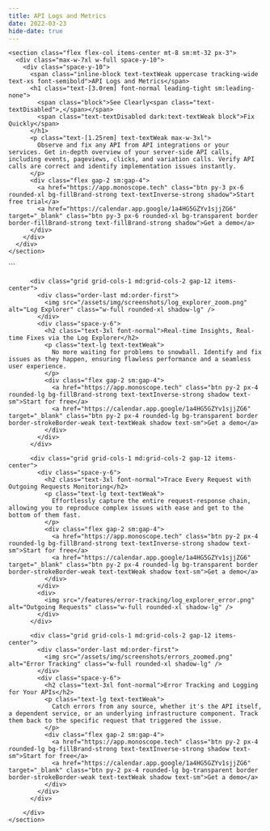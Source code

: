 ```yaml
---
title: API Logs and Metrics
date: 2022-03-23
hide-date: true
---
```


```=html
<section class="flex flex-col items-center mt-8 sm:mt-32 px-3">
  <div class="max-w-7xl w-full space-y-10">
    <div class="space-y-10">
      <span class="inline-block text-textWeak uppercase tracking-wide text-xs font-semibold">API Logs and Metrics</span>
      <h1 class="text-[3.0rem] font-normal leading-tight sm:leading-none">
        <span class="block">See Clearly<span class="text-textDisabled">,</span></span>
        <span class="text-textDisabled dark:text-textWeak block">Fix Quickly</span>
      </h1>
      <p class="text-[1.25rem] text-textWeak max-w-3xl">
        Observe and fix any API from API integrations or your services. Get in-depth overview of your server-side API calls, including events, pageviews, clicks, and variation calls. Verify API calls are correct and identify implementation issues instantly.
      </p>
      <div class="flex gap-2 sm:gap-4">
        <a href="https://app.monoscope.tech" class="btn py-3 px-6 rounded-xl bg-fillBrand-strong text-textInverse-strong shadow">Start free trial</a>
        <a href="https://calendar.app.google/1a4HG5GZYv1sjjZG6" target="_blank" class="btn py-3 px-6 rounded-xl bg-transparent border border-fillBrand-strong text-fillBrand-strong shadow">Get a demo</a>
      </div>
    </div>
  </div>
</section>
```
<section class="flex flex-col items-center py-20">
    <div class="max-w-7xl w-full px-3 space-y-20">
```

```=html
      <div class="grid grid-cols-1 md:grid-cols-2 gap-12 items-center">
        <div class="order-last md:order-first">
          <img src="/assets/img/screenshots/log_explorer_zoom.png" alt="Log Explorer" class="w-full rounded-xl shadow-lg" />
        </div>
        <div class="space-y-6">
          <h2 class="text-3xl font-normal">Real-time Insights, Real-time Fixes via the Log Explorer</h2>
          <p class="text-lg text-textWeak">
            No more waiting for problems to snowball. Identify and fix issues as they happen, ensuring flawless performance and a seamless user experience.
          </p>
          <div class="flex gap-2 sm:gap-4">
            <a href="https://app.monoscope.tech" class="btn py-2 px-4 rounded-lg bg-fillBrand-strong text-textInverse-strong shadow text-sm">Start for free</a>
            <a href="https://calendar.app.google/1a4HG5GZYv1sjjZG6" target="_blank" class="btn py-2 px-4 rounded-lg bg-transparent border border-strokeBorder-weak text-textWeak shadow text-sm">Get a demo</a>
          </div>
        </div>
      </div>
```

```=html
      <div class="grid grid-cols-1 md:grid-cols-2 gap-12 items-center">
        <div class="space-y-6">
          <h2 class="text-3xl font-normal">Trace Every Request with Outgoing Requests Monitoring</h2>
          <p class="text-lg text-textWeak">
            Effortlessly capture the entire request-response chain, allowing you to reproduce complex issues with ease and get to the bottom of them fast.
          </p>
          <div class="flex gap-2 sm:gap-4">
            <a href="https://app.monoscope.tech" class="btn py-2 px-4 rounded-lg bg-fillBrand-strong text-textInverse-strong shadow text-sm">Start for free</a>
            <a href="https://calendar.app.google/1a4HG5GZYv1sjjZG6" target="_blank" class="btn py-2 px-4 rounded-lg bg-transparent border border-strokeBorder-weak text-textWeak shadow text-sm">Get a demo</a>
          </div>
        </div>
        <div>
          <img src="/features/error-tracking/log_explorer_error.png" alt="Outgoing Requests" class="w-full rounded-xl shadow-lg" />
        </div>
      </div>
```

```=html
      <div class="grid grid-cols-1 md:grid-cols-2 gap-12 items-center">
        <div class="order-last md:order-first">
          <img src="/assets/img/screenshots/errors_zoomed.png" alt="Error Tracking" class="w-full rounded-xl shadow-lg" />
        </div>
        <div class="space-y-6">
          <h2 class="text-3xl font-normal">Error Tracking and Logging for Your APIs</h2>
          <p class="text-lg text-textWeak">
            Catch errors from any source, whether it's the API itself, a dependent service, or an underlying infrastructure component. Track them back to the specific request that triggered the issue.
          </p>
          <div class="flex gap-2 sm:gap-4">
            <a href="https://app.monoscope.tech" class="btn py-2 px-4 rounded-lg bg-fillBrand-strong text-textInverse-strong shadow text-sm">Start for free</a>
            <a href="https://calendar.app.google/1a4HG5GZYv1sjjZG6" target="_blank" class="btn py-2 px-4 rounded-lg bg-transparent border border-strokeBorder-weak text-textWeak shadow text-sm">Get a demo</a>
          </div>
        </div>
      </div>
```

```=html
    </div>
</section>
```

